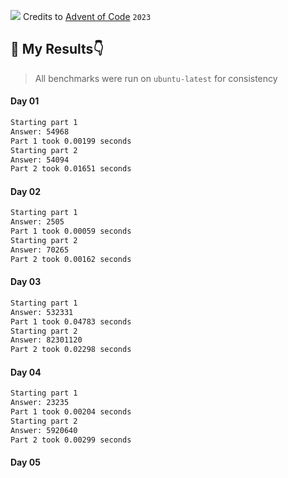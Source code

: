 ![](https://blog.pythondiscord.com/content/images/2021/03/AoC_banner.png)
Credits to [Advent of Code](https://adventofcode.com/) `2023`
## 🙈 My Results👇
> All benchmarks were run on `ubuntu-latest` for consistency

#### Day 01
```bash
Starting part 1
Answer: 54968
Part 1 took 0.00199 seconds
Starting part 2
Answer: 54094
Part 2 took 0.01651 seconds
```

#### Day 02
```bash
Starting part 1
Answer: 2505
Part 1 took 0.00059 seconds
Starting part 2
Answer: 70265
Part 2 took 0.00162 seconds
```

#### Day 03
```bash
Starting part 1
Answer: 532331
Part 1 took 0.04783 seconds
Starting part 2
Answer: 82301120
Part 2 took 0.02298 seconds
```

#### Day 04
```bash
Starting part 1
Answer: 23235
Part 1 took 0.00204 seconds
Starting part 2
Answer: 5920640
Part 2 took 0.00299 seconds
```

#### Day 05
```bash

```
